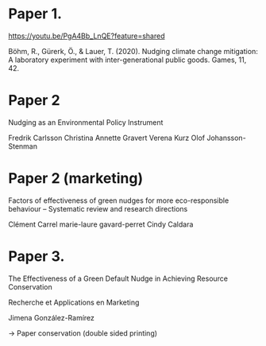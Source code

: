 Paper 1.
========

https://youtu.be/PgA4Bb_LnQE?feature=shared

Böhm, R., Gürerk, Ö., & Lauer, T. (2020). Nudging climate change mitigation: A laboratory experiment with inter-generational public goods. Games, 11, 42.

Paper 2
=======

Nudging as an Environmental Policy Instrument

Fredrik Carlsson
Christina Annette Gravert
Verena Kurz
Olof Johansson-Stenman



Paper 2 (marketing)
=======

Factors of effectiveness of green nudges for more eco-responsible behaviour – Systematic review and research directions

Clément Carrel
marie-laure gavard-perret
Cindy Caldara

Paper 3.
========

The Effectiveness of a Green Default Nudge in Achieving Resource Conservation

Recherche et Applications en Marketing

Jimena González-Ramírez

-> Paper conservation (double sided printing)